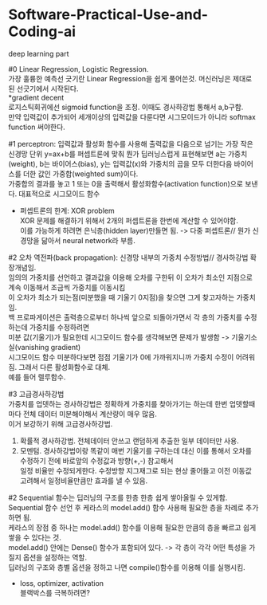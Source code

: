 # Software-Practical-Use-and-Coding-ai
deep learning part

#0
Linear Regression, Logistic Regression. <br>
가장 훌륭한 예측선 긋기란 Linear Regression을 쉽게 풀어쓴것. 머신러닝은 제대로 된 선긋기에서 시작된다.<br>
*gradient decent<br> 로지스틱회귀에선 sigmoid function을 조정. 이때도 경사하강법 통해서 a,b구함.<br>
만약 입력값이 추가되어 세개이상의 입력값을 다룬다면 시그모이드가 아니라 softmax function 써야한다.

#1
perceptron: 입력값과 활성화 함수를 사용해 출력값을 다음으로 넘기는 가장 작은 신경망 단위
y=ax+b를 퍼셉트론에 맞춰 뭔가 딥러닝스럽게 표현해보면 a는 가중치(weight), b는 바이어스(bias), y는 입력값(x)와 가중치의 곱을 모두 더한다음 바이어스를 더한 값인 가중합(weighted sum)이다.<br>가중합의 결과를 놓고 1 또는 0을 출력해서 활성화함수(activation function)으로 보낸다. 대표적으로 시그모이드 함수
* 퍼셉트론의 한계: XOR problem <br>
XOR 문제를 해결하기 위해서 2개의 퍼셉트론을 한번에 계산할 수 있어야함.<br>
이를 가능하게 하려면 은닉층(hidden layer)만들면 됨. -> 다중 퍼셉트론// 뭔가 신경망을 닮아서 neural network라 부름.

#2
오차 역전파(back propagation): 신경망 내부의 가중치 수정방법// 경사하강법 확장개념임. <br>
임의의 가중치를 선언하고 결과값을 이용해 오차를 구한뒤 이 오차가 최소인 지점으로 계속 이동해서 조금씩 가중치를 이동시킴<br>
이 오차가 최소가 되는점(미분했을 때 기울기 0지점)을 찾으면 그게 찾고자하는 가중치임.<br>
백 프로파게이션은 출력층으로부터 하나씩 앞으로 되돌아가면서 각 층의 가중치를 수정하는데 가중치를 수정하려면<br>
미분 값(기울기)가 필요한데 시그모이드 함수를 생각해보면 문제가 발생함 -> 기울기소실(vanishing gradient)<br>
시그모이드 함수 미분하다보면 점점 기울기가 0에 가까워지니까 가중치 수정이 어려워짐. 그래서 다른 활성화함수로 대체.<br>
예를 들어 렐루함수.

#3
고급경사하강법<br>
가중치를 업뎃하는 경사하강법은 정확하게 가중치를 찾아가기는 하는데 한번 업뎃할때마다 전체 데이터 미분해야해서 계산량이 매우 많음.
<br>이거 보강하기 위해 고급경사하강법.<br>
1. 확률적 경사하강법. 전체데이터 안쓰고 랜덤하게 추출한 일부 데이터만 사용.<br>
2. 모멘텀. 경사하강법이랑 똑같이 매번 기울기를 구하는데 대신 이를 통해서 오차를 수정하기 전에 바로앞의 수정값과 방향(+,-) 참고해서<br>
일정 비율만 수정되게한다. 수정방향 지그재그로 되는 현상 줄어들고 이전 이동값 고려해서 일정비율만큼만 효과를 낼 수 있음.

#2
Sequential 함수는 딥러닝의 구조를 한층 한층 쉽게 쌓아올릴 수 있게함.<br> Sequential 함수 선언 후 케라스의 model.add() 함수 사용해 필요한 층을 차례로 추가하면 됨.<br> 
케라스의 장점 중 하나는 model.add() 함수를 이용해 필요한 만큼의 층을 빠르고 쉽게 쌓을 수 있다는 것.<br>
model.add() 안에는 Dense() 함수가 포함되어 있다. -> 각 층이 각각 어떤 특성을 가질지 옵션을 설정하는 역할.<br>
딥러닝의 구조와 층별 옵션을 정하고 나면 compile()함수를 이용해 이를 실행시킴.<br>
* loss, optimizer, activation<br>
블랙박스를 극복하려면?
